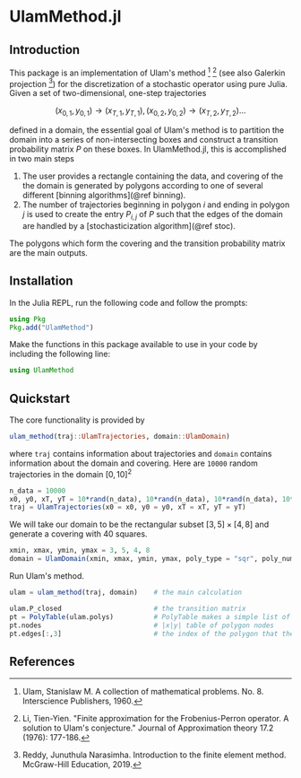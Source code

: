 # UlamMethod.jl

## Introduction

This package is an implementation of Ulam's method [^1] [^2] (see also Galerkin projection [^3]) for the discretization of a stochastic operator using pure Julia. Given a set of two-dimensional, one-step trajectories 
```math
(x_{0, 1}, y_{0, 1}) \to  (x_{T, 1}, y_{T, 1}), (x_{0, 2}, y_{0, 2}) \to  (x_{T, 2}, y_{T, 2}) \dots
```
defined in a domain, the essential goal of Ulam's method is to partition the domain into a series of non-intersecting boxes and construct a transition probability matrix $P$ on these boxes. In UlamMethod.jl, this is accomplished in two main steps

1. The user provides a rectangle containing the data, and covering of the the domain is generated by polygons according to one of several different [binning algorithms](@ref binning).
2. The number of trajectories beginning in polygon $i$ and ending in polygon $j$ is used to create the entry $P_{i, j}$ of $P$ such that the edges of the domain are handled by a [stochasticization algorithm](@ref stoc).

The polygons which form the covering and the transition probability matrix are the main outputs.

## Installation

In the Julia REPL, run the following code and follow the prompts:

```julia
using Pkg
Pkg.add("UlamMethod")
```

Make the functions in this package available to use in your code by including the following line:

```julia
using UlamMethod
```

## Quickstart

The core functionality is provided by 
```julia
ulam_method(traj::UlamTrajectories, domain::UlamDomain)
``` 
where `traj` contains information about trajectories and `domain` contains information about the domain and covering. Here are `10000` random trajectories in the domain $[0, 10]^2$

```julia
n_data = 10000
x0, y0, xT, yT = 10*rand(n_data), 10*rand(n_data), 10*rand(n_data), 10*rand(n_data)
traj = UlamTrajectories(x0 = x0, y0 = y0, xT = xT, yT = yT)
```

We will take our domain to be the rectangular subset $[3, 5] \times [4, 8]$ and generate a covering with 40 squares.

```julia
xmin, xmax, ymin, ymax = 3, 5, 4, 8
domain = UlamDomain(xmin, xmax, ymin, ymax, poly_type = "sqr", poly_number = 40)
```

Run Ulam's method.

```julia
ulam = ulam_method(traj, domain)    # the main calculation

ulam.P_closed                       # the transition matrix
pt = PolyTable(ulam.polys)          # PolyTable makes a simple list of nodes and edges
pt.nodes                            # |x|y| table of polygon nodes
pt.edges[:,3]                       # the index of the polygon that the i'th node belongs to
```

## References

[^1]: Ulam, Stanislaw M. A collection of mathematical problems. No. 8. Interscience Publishers, 1960.

[^2]: Li, Tien-Yien. "Finite approximation for the Frobenius-Perron operator. A solution to Ulam's conjecture." Journal of Approximation theory 17.2 (1976): 177-186.

[^3]: Reddy, Junuthula Narasimha. Introduction to the finite element method. McGraw-Hill Education, 2019.

[^4]: Miron, Philippe, et al. "Transition paths of marine debris and the stability of the garbage patches<? A3B2 show [editpick]?>." Chaos: An Interdisciplinary Journal of Nonlinear Science 31.3 (2021): 033101.

[^5]: Vanden-Eijnden, Eric. "Transition path theory." Computer Simulations in Condensed Matter Systems: From Materials to Chemical Biology Volume 1. Springer, Berlin, Heidelberg, 2006. 453-493.

[^6]: Lumpkin, Rick, and Mayra Pazos. "Measuring surface currents with Surface Velocity Program drifters: the instrument, its data, and some recent results." Lagrangian analysis and prediction of coastal and ocean dynamics 39 (2007): 67.